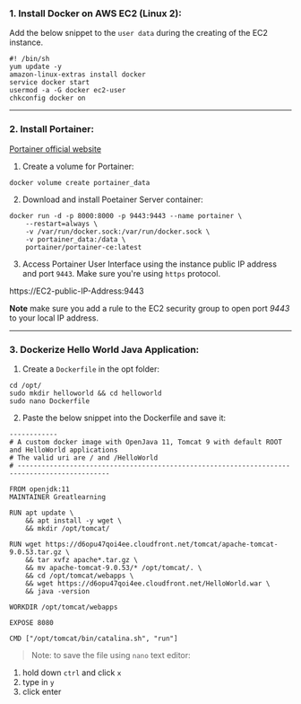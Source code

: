 ### 1. Install Docker on AWS EC2 (Linux 2):

Add the below snippet to the `user data` during the creating of the EC2 instance.

```
#! /bin/sh
yum update -y
amazon-linux-extras install docker
service docker start
usermod -a -G docker ec2-user
chkconfig docker on
```
---

### 2. Install Portainer:

[Portainer official website](https://docs.portainer.io/v/ce-2.9/start/install/server/docker/linux)



1. Create a volume for Portainer:

```
docker volume create portainer_data
```

2. Download and install Poetainer Server container:

```
docker run -d -p 8000:8000 -p 9443:9443 --name portainer \
    --restart=always \
    -v /var/run/docker.sock:/var/run/docker.sock \
    -v portainer_data:/data \
    portainer/portainer-ce:latest
```

3. Access Portainer User Interface using the instance public IP address and port `9443`. Make sure you're using `https` protocol. 


https://EC2-public-IP-Address:9443


**Note** make sure you add a rule to the EC2 security group to open port *9443* to your local IP address. 

---

### 3. Dockerize Hello World Java Application:

1. Create a `Dockerfile` in the opt folder:

```
cd /opt/ 
sudo mkdir helloworld && cd helloworld
sudo nano Dockerfile
```

2. Paste the below snippet into the Dockerfile and save it:

```
------------
# A custom docker image with OpenJava 11, Tomcat 9 with default ROOT and HelloWorld applications
# The valid uri are / and /HelloWorld
# ---------------------------------------------------------------------------------------------

FROM openjdk:11
MAINTAINER Greatlearning

RUN apt update \
    && apt install -y wget \
    && mkdir /opt/tomcat/

RUN wget https://d6opu47qoi4ee.cloudfront.net/tomcat/apache-tomcat-9.0.53.tar.gz \
    && tar xvfz apache*.tar.gz \
    && mv apache-tomcat-9.0.53/* /opt/tomcat/. \
    && cd /opt/tomcat/webapps \
    && wget https://d6opu47qoi4ee.cloudfront.net/HelloWorld.war \
    && java -version

WORKDIR /opt/tomcat/webapps

EXPOSE 8080

CMD ["/opt/tomcat/bin/catalina.sh", "run"]
```

> Note: to save the file using `nano` text editor:
1. hold down `ctrl` and click `x`
2. type in `y`
3. click enter


